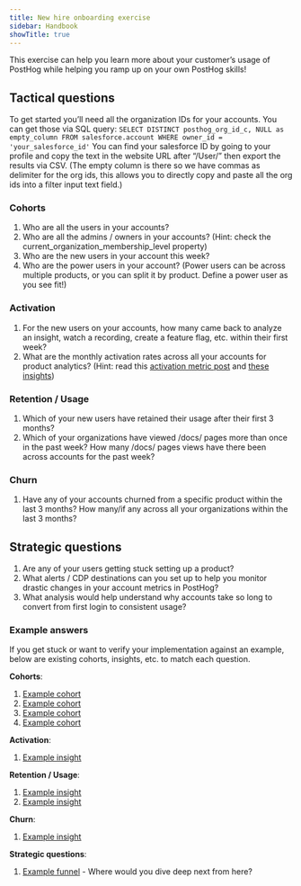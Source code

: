 ```yaml
---
title: New hire onboarding exercise
sidebar: Handbook
showTitle: true
---
```


This exercise can help you learn more about your customer’s usage of PostHog while helping you ramp up on your own PostHog skills!

## Tactical questions
 
To get started you’ll need all the organization IDs for your accounts. You can get those via SQL query: `SELECT DISTINCT posthog_org_id_c, NULL as empty_column FROM salesforce.account WHERE owner_id = 'your_salesforce_id'`
You can find your salesforce ID by going to your profile and copy the text in the website URL after “/User/” then export the results via CSV. (The empty column is there so we have commas as delimiter for the org ids, this allows you to directly copy and paste all the org ids into a filter input text field.)

### Cohorts
1. Who are all the users in your accounts?
2. Who are all the admins / owners in your accounts? (Hint: check the current_organization_membership_level property)
3. Who are the new users in your account this week?
4. Who are the power users in your account? (Power users can be across multiple products, or you can split it by product. Define a power user as you see fit!)

### Activation
1. For the new users on your accounts, how many came back to analyze an insight, watch a recording, create a feature flag, etc. within their first week?
2. What are the monthly activation rates across all your accounts for product analytics? (Hint: read this [activation metric post](https://posthog.com/product-engineers/activation-metrics) and [these insights](https://us.posthog.com/project/2/insights?search=activation))

### Retention / Usage 
1. Which of your new users have retained their usage after their first 3 months?
2. Which of your organizations have viewed /docs/ pages more than once in the past week? How many /docs/ pages views have there been across accounts for the past week?

### Churn

1. Have any of your accounts churned from a specific product within the last 3 months? How many/if any across all your organizations within the last 3 months?

## Strategic questions

1. Are any of your users getting stuck setting up a product?
2. What alerts / CDP destinations can you set up to help you monitor drastic changes in your account metrics in PostHog?
3. What analysis would help understand why accounts take so long to convert from first login to consistent usage?


### Example answers
If you get stuck or want to verify your implementation against an example, below are existing cohorts, insights, etc. to match each question.

__Cohorts__:
1. [Example cohort](https://us.posthog.com/project/2/cohorts/144987)
2. [Example cohort](https://us.posthog.com/project/2/cohorts/146377)
3. [Example cohort](https://us.posthog.com/project/2/cohorts/154066)
4. [Example cohort](https://us.posthog.com/project/2/cohorts/154067) 

__Activation__:
1. [Example insight](https://us.posthog.com/project/2/insights/aBpMC6Zv)

__Retention / Usage__:
1. [Example insight](https://us.posthog.com/project/2/insights/wlpuXyz2)
2. [Example insight](https://us.posthog.com/project/2/insights/revCSbzO)

__Churn__:
1. [Example insight](https://us.posthog.com/project/2/insights/DpKrMKxj)

__Strategic questions__:
1. [Example funnel](https://us.posthog.com/project/2/insights/O8lthh4G) -  Where would you dive deep next from here?
